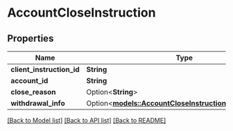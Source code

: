 # AccountCloseInstruction

## Properties

Name | Type | Description | Notes
------------ | ------------- | ------------- | -------------
**client_instruction_id** | **String** |  | 
**account_id** | **String** |  | 
**close_reason** | Option<**String**> |  | [optional]
**withdrawal_info** | Option<[**models::AccountCloseInstructionWithdrawalInfo**](AccountCloseInstruction_withdrawalInfo.md)> |  | [optional]

[[Back to Model list]](../README.md#documentation-for-models) [[Back to API list]](../README.md#documentation-for-api-endpoints) [[Back to README]](../README.md)


